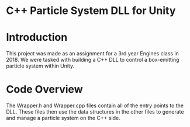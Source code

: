 # C++ Particle System DLL for Unity

# Introduction
This project was made as an assignment for a 3rd year Engines class in 2018. We were tasked with building a C++ DLL to control a box-emitting particle system within Unity.

# Code Overview
The Wrapper.h and Wrapper.cpp files contain all of the entry points to the DLL. These files then use the data structures in the other files to generate and manage a particle system on the C++ side.
